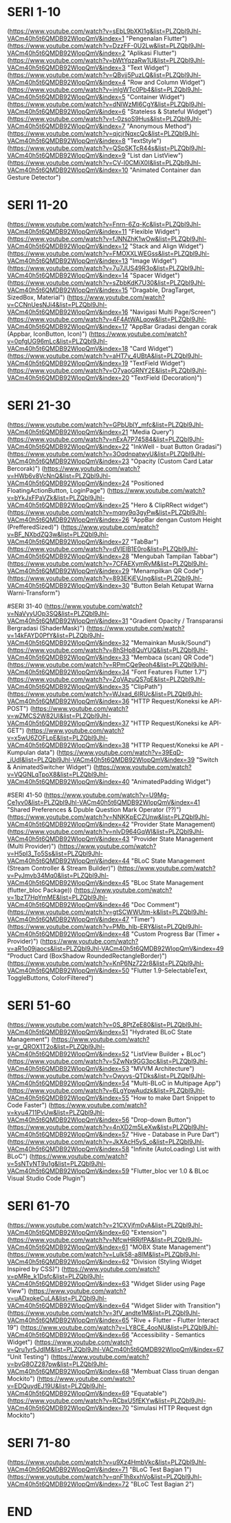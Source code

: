 
# SERI 1-10
(https://www.youtube.com/watch?v=sEbL9bXKI1g&list=PLZQbl9Jhl-VACm40h5t6QMDB92WlopQmV&index=1 "Pengenalan Flutter")
(https://www.youtube.com/watch?v=DzzFF-0U2Lw&list=PLZQbl9Jhl-VACm40h5t6QMDB92WlopQmV&index=2 "Aplikasi Flutter")
(https://www.youtube.com/watch?v=bWtYqzaRw1U&list=PLZQbl9Jhl-VACm40h5t6QMDB92WlopQmV&index=3 "Text Widget")
(https://www.youtube.com/watch?v=QBvjj5PuzLQ&list=PLZQbl9Jhl-VACm40h5t6QMDB92WlopQmV&index=4 "Row and Column Widget")
(https://www.youtube.com/watch?v=inlgWTc0Pb4&list=PLZQbl9Jhl-VACm40h5t6QMDB92WlopQmV&index=5 "Container Widget")
(https://www.youtube.com/watch?v=dNlWzMI6CgY&list=PLZQbl9Jhl-VACm40h5t6QMDB92WlopQmV&index=6 "Stateless & Stateful Widget")
(https://www.youtube.com/watch?v=t-0zsoS9Hus&list=PLZQbl9Jhl-VACm40h5t6QMDB92WlopQmV&index=7 "Anonymous Method")
(https://www.youtube.com/watch?v=qjcjrNqxcQc&list=PLZQbl9Jhl-VACm40h5t6QMDB92WlopQmV&index=8 "TextStyle")
(https://www.youtube.com/watch?v=QSpSKTcR44s&list=PLZQbl9Jhl-VACm40h5t6QMDB92WlopQmV&index=9 "List dan ListView")
(https://www.youtube.com/watch?v=CV-l0CMiX0I&list=PLZQbl9Jhl-VACm40h5t6QMDB92WlopQmV&index=10 "Animated Container dan Gesture Detector")

# SERI 11-20
(https://www.youtube.com/watch?v=Fnrn-6Zq-Kc&list=PLZQbl9Jhl-VACm40h5t6QMDB92WlopQmV&index=11 "Flexible Widget")
(https://www.youtube.com/watch?v=fJNNZhK1wOw&list=PLZQbl9Jhl-VACm40h5t6QMDB92WlopQmV&index=12 "Stack and Align Widget")
(https://www.youtube.com/watch?v=FMOXXLWEGss&list=PLZQbl9Jhl-VACm40h5t6QMDB92WlopQmV&index=13 "Image Widget")
(https://www.youtube.com/watch?v=7u7JUS49R3o&list=PLZQbl9Jhl-VACm40h5t6QMDB92WlopQmV&index=14 "Spacer Widget")
(https://www.youtube.com/watch?v=sZbbKdK7U30&list=PLZQbl9Jhl-VACm40h5t6QMDB92WlopQmV&index=15 "Dragable, DragTarget, SizedBox, Material")
(https://www.youtube.com/watch?v=CCNnUesNJi4&list=PLZQbl9Jhl-VACm40h5t6QMDB92WlopQmV&index=16 "Navigasi Multi Page/Screen")
(https://www.youtube.com/watch?v=4F4AtWALqow&list=PLZQbl9Jhl-VACm40h5t6QMDB92WlopQmV&index=17 "AppBar Gradasi dengan corak (Appbar, IconButton, Icon)")
(https://www.youtube.com/watch?v=0pfgUG96mLc&list=PLZQbl9Jhl-VACm40h5t6QMDB92WlopQmV&index=18 "Card Widget")
(https://www.youtube.com/watch?v=aHT7v_4UBtA&list=PLZQbl9Jhl-VACm40h5t6QMDB92WlopQmV&index=19 "TextField Widget")
(https://www.youtube.com/watch?v=O7yaoGRNY2E&list=PLZQbl9Jhl-VACm40h5t6QMDB92WlopQmV&index=20 "TextField (Decoration)")

# SERI 21-30
(https://www.youtube.com/watch?v=GPbUblY_mfc&list=PLZQbl9Jhl-VACm40h5t6QMDB92WlopQmV&index=21 "Media Query")
(https://www.youtube.com/watch?v=nExA7P74584&list=PLZQbl9Jhl-VACm40h5t6QMDB92WlopQmV&index=22 "InkWell - buat Button Gradasi")
(https://www.youtube.com/watch?v=3OqdnpatwyU&list=PLZQbl9Jhl-VACm40h5t6QMDB92WlopQmV&index=23 "Opacity (Custom Card Latar Bercorak)")
(https://www.youtube.com/watch?v=HWb6v8VcNnQ&list=PLZQbl9Jhl-VACm40h5t6QMDB92WlopQmV&index=24 "Positioned FloatingActionButton, LoginPage")
(https://www.youtube.com/watch?v=bYkJxFPaVZk&list=PLZQbl9Jhl-VACm40h5t6QMDB92WlopQmV&index=25 "Hero & ClipRRect widget")
(https://www.youtube.com/watch?v=mqny9q3gyPw&list=PLZQbl9Jhl-VACm40h5t6QMDB92WlopQmV&index=26 "AppBar dengan Custom Height (PrefferedSized)")
(https://www.youtube.com/watch?v=BF_NXbdZQ3w&list=PLZQbl9Jhl-VACm40h5t6QMDB92WlopQmV&index=27 "TabBar")
(https://www.youtube.com/watch?v=dVIElB1E0ro&list=PLZQbl9Jhl-VACm40h5t6QMDB92WlopQmV&index=28 "Mengubah Tampilan Tabbar")
(https://www.youtube.com/watch?v=7CFAEXymRvM&list=PLZQbl9Jhl-VACm40h5t6QMDB92WlopQmV&index=29 "Menampilkan QR Code")
(https://www.youtube.com/watch?v=893EKjEVJng&list=PLZQbl9Jhl-VACm40h5t6QMDB92WlopQmV&index=30 "Button Belah Ketupat Warna Warni-Transform")

#SERI 31-40
(https://www.youtube.com/watch?v=NaVyyUOp3SQ&list=PLZQbl9Jhl-VACm40h5t6QMDB92WlopQmV&index=31 "Gradient Opacity / Transparansi Bergradasi (ShaderMask)")
(https://www.youtube.com/watch?v=14kFAYD0PfY&list=PLZQbl9Jhl-VACm40h5t6QMDB92WlopQmV&index=32 "Memainkan Musik/Sound")
(https://www.youtube.com/watch?v=8hSHp8QuYUQ&list=PLZQbl9Jhl-VACm40h5t6QMDB92WlopQmV&index=33 "Membaca (scan) QR Code")
(https://www.youtube.com/watch?v=RPmCQe9eoh4&list=PLZQbl9Jhl-VACm40h5t6QMDB92WlopQmV&index=34 "Font Features Flutter 1.7")
(https://www.youtube.com/watch?v=ZqVAzuQS7qE&list=PLZQbl9Jhl-VACm40h5t6QMDB92WlopQmV&index=35 "ClipPath")
(https://www.youtube.com/watch?v=WJxad_6IRUc&list=PLZQbl9Jhl-VACm40h5t6QMDB92WlopQmV&index=36 "HTTP Request/Koneksi ke API-POST")
(https://www.youtube.com/watch?v=wZMCS2W82UI&list=PLZQbl9Jhl-VACm40h5t6QMDB92WlopQmV&index=37 "HTTP Request/Koneksi ke API-GET")
(https://www.youtube.com/watch?v=x5wU6ZOFLpE&list=PLZQbl9Jhl-VACm40h5t6QMDB92WlopQmV&index=38 "HTTP Request/Koneksi ke API - Kumpulan data")
(https://www.youtube.com/watch?v=39EqD-_iUdI&list=PLZQbl9Jhl-VACm40h5t6QMDB92WlopQmV&index=39 "Switch & AnimatedSwitcher Widget")
(https://www.youtube.com/watch?v=VQGNLqTpoX8&list=PLZQbl9Jhl-VACm40h5t6QMDB92WlopQmV&index=40 "AnimatedPadding Widget")

#SERI 41-50
(https://www.youtube.com/watch?v=U9Mg-Ce1yv0&list=PLZQbl9Jhl-VACm40h5t6QMDB92WlopQmV&index=41 "Shared Preferences & Dpuble Question Mark Operator (??)")
(https://www.youtube.com/watch?v=NNKKpECZUnw&list=PLZQbl9Jhl-VACm40h5t6QMDB92WlopQmV&index=42 "Provider State Management)
(https://www.youtube.com/watch?v=nlvD964GqWI&list=PLZQbl9Jhl-VACm40h5t6QMDB92WlopQmV&index=43 "Provider State Management (Multi Provider)")
(https://www.youtube.com/watch?v=H5pI3_To5Ss&list=PLZQbl9Jhl-VACm40h5t6QMDB92WlopQmV&index=44 "BLoC State Management (Stream Controller & Stream Builder)")
(https://www.youtube.com/watch?v=PyJmvb34Mq0&list=PLZQbl9Jhl-VACm40h5t6QMDB92WlopQmV&index=45 "BLoc State Management (flutter_bloc Package))
(https://www.youtube.com/watch?v=1bzT7HpYmME&list=PLZQbl9Jhl-VACm40h5t6QMDB92WlopQmV&index=46 "Doc Comment")
(https://www.youtube.com/watch?v=gtSCWWUtm-k&list=PLZQbl9Jhl-VACm40h5t6QMDB92WlopQmV&index=47 "Timer")
(https://www.youtube.com/watch?v=PMb_hlb-ERY&list=PLZQbl9Jhl-VACm40h5t6QMDB92WlopQmV&index=48 "Custom Progress Bar (Timer + Provider)")
(https://www.youtube.com/watch?v=aR1o09jaocs&list=PLZQbl9Jhl-VACm40h5t6QMDB92WlopQmV&index=49 "Product Card (BoxShadow RoundedRectangleBorder)")
(https://www.youtube.com/watch?v=KnP6Nz722r8&list=PLZQbl9Jhl-VACm40h5t6QMDB92WlopQmV&index=50 "Flutter 1.9-SelectableText, ToggleButtons, ColorFiltered")

# SERI 51-60
(https://www.youtube.com/watch?v=0S_8PtZeE80&list=PLZQbl9Jhl-VACm40h5t6QMDB92WlopQmV&index=51 "Hydrated BLoC State Management")
(https://www.youtube.com/watch?v=gr_QROX1T2o&list=PLZQbl9Jhl-VACm40h5t6QMDB92WlopQmV&index=52 "ListView Builder + BLoc")
(https://www.youtube.com/watch?v=5ZwNx9GG3pc&list=PLZQbl9Jhl-VACm40h5t6QMDB92WlopQmV&index=53 "MVVM Architecture")
(https://www.youtube.com/watch?v=Owyvs-QTDks&list=PLZQbl9Jhl-VACm40h5t6QMDB92WlopQmV&index=54 "Multi-BLoC in Multipage App")
(https://www.youtube.com/watch?v=6LgYpwAudzk&list=PLZQbl9Jhl-VACm40h5t6QMDB92WlopQmV&index=55 "How to make Dart Snippet to Code Faster")
(https://www.youtube.com/watch?v=kyu4711PvUw&list=PLZQbl9Jhl-VACm40h5t6QMDB92WlopQmV&index=56 "Drop-down Button")
(https://www.youtube.com/watch?v=4nXD2m5LeXw&list=PLZQbl9Jhl-VACm40h5t6QMDB92WlopQmV&index=57 "Hive - Database in Pure Dart")
(https://www.youtube.com/watch?v=JkXAcH5yS_o&list=PLZQbl9Jhl-VACm40h5t6QMDB92WlopQmV&index=58 "Infinite (AutoLoading) List with BLoC")
(https://www.youtube.com/watch?v=5sNTyNT9u1g&list=PLZQbl9Jhl-VACm40h5t6QMDB92WlopQmV&index=59 "Flutter_bloc ver 1.0 & BLoc Visual Studio Code Plugin")

# SERI 61-70
(https://www.youtube.com/watch?v=21CXVjfm0vA&list=PLZQbl9Jhl-VACm40h5t6QMDB92WlopQmV&index=60 "Extension")
(https://www.youtube.com/watch?v=NfcwHRRjfPA&list=PLZQbl9Jhl-VACm40h5t6QMDB92WlopQmV&index=61 "MOBX State Management")
(https://www.youtube.com/watch?v=Lulk58-a8IM&list=PLZQbl9Jhl-VACm40h5t6QMDB92WlopQmV&index=62 "Division (Styling Widget Inspired by CSS)")
(https://www.youtube.com/watch?v=pMRe_k1Dsfc&list=PLZQbl9Jhl-VACm40h5t6QMDB92WlopQmV&index=63 "Widget Slider using Page View")
(https://www.youtube.com/watch?v=uADxokeCuLA&list=PLZQbl9Jhl-VACm40h5t6QMDB92WlopQmV&index=64 "Widget Slider with Transition")
(https://www.youtube.com/watch?v=3fV_andte1M&list=PLZQbl9Jhl-VACm40h5t6QMDB92WlopQmV&index=65 "Rive + Flutter - Flutter Interact 19")
(https://www.youtube.com/watch?v=LY8CE_4ooNU&list=PLZQbl9Jhl-VACm40h5t6QMDB92WlopQmV&index=66 "Accessibility - Semantics Widget")
(https://www.youtube.com/watch?v=Qru1yr5JdIM&list=PLZQbl9Jhl-VACm40h5t6QMDB92WlopQmV&index=67 "Unit Testing")
(https://www.youtube.com/watch?v=bvG8OZ287pw&list=PLZQbl9Jhl-VACm40h5t6QMDB92WlopQmV&index=68 "Membuat Class tiruan dengan Mockito")
(https://www.youtube.com/watch?v=EDQuydEJ19U&list=PLZQbl9Jhl-VACm40h5t6QMDB92WlopQmV&index=69 "Equatable")
(https://www.youtube.com/watch?v=RCbxU5fEKYw&list=PLZQbl9Jhl-VACm40h5t6QMDB92WlopQmV&index=70 "Simulasi HTTP Request dgn Mockito")

# SERI 71-80
(https://www.youtube.com/watch?v=u9Xz4HmbVkc&list=PLZQbl9Jhl-VACm40h5t6QMDB92WlopQmV&index=71 "BLoC Test Bagian 1")
(https://www.youtube.com/watch?v=qnF1h8xxhVo&list=PLZQbl9Jhl-VACm40h5t6QMDB92WlopQmV&index=72 "BLoC Test Bagian 2")


# END
